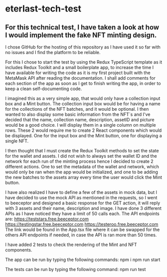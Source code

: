 # eterlast-tech-test

## For this technical test, I have taken a look at how I would implement the fake NFT minting design.

I chose GitHub for the hosting of this repository as I have used it so far with no issues and I find the platform to be reliable.

For this I chose to start the test by using the Redux TypeScript template as it includes Redux Toolkit and a small boilerplate app, to increase the time I have available for writing the code as it is my first project built with the MetaMask API after reading the documentation.
I shall add comments for each section of the app as soon as I get to finish writing the app, in order to keep a clean self-documenting code.

I imagined this as a very simple app, that would only have a collection input box and a Mint button.
The collection input box would be for having a name for the collections of the NFT batches, and it would be optional.
I then wanted to also display some basic information from the NFT`s and I've decided that the name, collection name, description, assetID and picture would be a good choice. I will display them in a single column on multiple rows.
These 2 would require me to create 2 React components which would be displayed. One for the input box and the Mint button, one for displaying a single NFT.

I then thought that I must create the Redux Toolkit methods to set the state for the wallet and assets.
I did not wish to always set the wallet ID and the network for each run of the minting process hence I decided to create 2 different actions.
One to set the metadata of the wallet and network, which would only be ran when the app would be initialized, and one to be adding the new batches to the assets array every time the user would click the Mint button.

I have also realized I have to define a few of the assets in mock data, but I have decided to use the mock API as mentioned in the requests, so I went to beeceptor and designed a basic response for the GET action, it will reply with 3 assets and their name, description and image.
I have done 3 different APIs as I have noticed they have a limit of 50 calls each.
The API endpoints are:
https://teststars.free.beeceptor.com
https://testingstar.free.beeceptor.com
https://testeroo.free.beeceptor.com
The link would be found in the App.tsx file where it can be swapped for the others API endpoints if needed, in case the API is ran more than 50 times.

I have added 2 tests to check the rendering of the Mint and NFT components.

The app can be run by typing the following commands:
npm i
npm run start

The tests can be run by typing the following command:
npm run test
